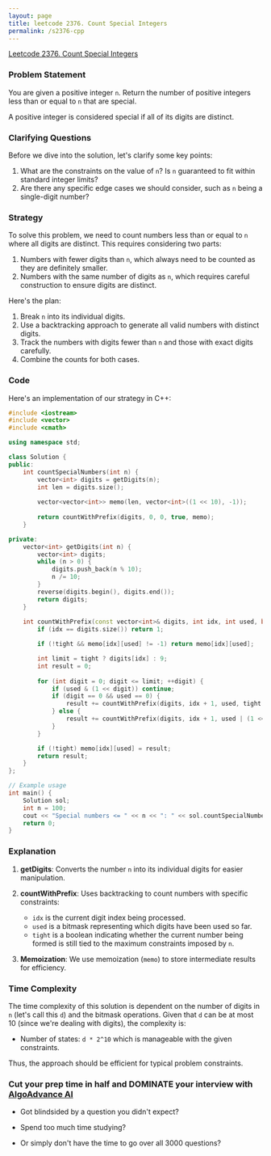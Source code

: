 ```yaml
---
layout: page
title: leetcode 2376. Count Special Integers
permalink: /s2376-cpp
---
```

[Leetcode 2376. Count Special Integers](https://algoadvance.github.io/algoadvance/l2376)
### Problem Statement

You are given a positive integer `n`. Return the number of positive integers less than or equal to `n` that are special.

A positive integer is considered special if all of its digits are distinct.

### Clarifying Questions

Before we dive into the solution, let's clarify some key points:
1. What are the constraints on the value of `n`? Is `n` guaranteed to fit within standard integer limits?
2. Are there any specific edge cases we should consider, such as `n` being a single-digit number?

### Strategy

To solve this problem, we need to count numbers less than or equal to `n` where all digits are distinct. This requires considering two parts:
1. Numbers with fewer digits than `n`, which always need to be counted as they are definitely smaller.
2. Numbers with the same number of digits as `n`, which requires careful construction to ensure digits are distinct.

Here's the plan:
1. Break `n` into its individual digits. 
2. Use a backtracking approach to generate all valid numbers with distinct digits.
3. Track the numbers with digits fewer than `n` and those with exact digits carefully.
4. Combine the counts for both cases.

### Code

Here's an implementation of our strategy in C++:

```cpp
#include <iostream>
#include <vector>
#include <cmath>

using namespace std;

class Solution {
public:
    int countSpecialNumbers(int n) {
        vector<int> digits = getDigits(n);
        int len = digits.size();
        
        vector<vector<int>> memo(len, vector<int>((1 << 10), -1));
        
        return countWithPrefix(digits, 0, 0, true, memo);
    }

private:
    vector<int> getDigits(int n) {
        vector<int> digits;
        while (n > 0) {
            digits.push_back(n % 10);
            n /= 10;
        }
        reverse(digits.begin(), digits.end());
        return digits;
    }
    
    int countWithPrefix(const vector<int>& digits, int idx, int used, bool tight, vector<vector<int>>& memo) {
        if (idx == digits.size()) return 1;

        if (!tight && memo[idx][used] != -1) return memo[idx][used];

        int limit = tight ? digits[idx] : 9;
        int result = 0;
        
        for (int digit = 0; digit <= limit; ++digit) {
            if (used & (1 << digit)) continue; 
            if (digit == 0 && used == 0) {
                result += countWithPrefix(digits, idx + 1, used, tight && digit == limit, memo);
            } else {
                result += countWithPrefix(digits, idx + 1, used | (1 << digit), tight && digit == limit, memo);
            }
        }

        if (!tight) memo[idx][used] = result;
        return result;
    }
};

// Example usage
int main() {
    Solution sol;
    int n = 100;
    cout << "Special numbers <= " << n << ": " << sol.countSpecialNumbers(n) << endl;
    return 0;
}
```

### Explanation

1. **getDigits**: Converts the number `n` into its individual digits for easier manipulation.
2. **countWithPrefix**: Uses backtracking to count numbers with specific constraints:
    - `idx` is the current digit index being processed.
    - `used` is a bitmask representing which digits have been used so far.
    - `tight` is a boolean indicating whether the current number being formed is still tied to the maximum constraints imposed by `n`.

3. **Memoization**: We use memoization (`memo`) to store intermediate results for efficiency.

### Time Complexity

The time complexity of this solution is dependent on the number of digits in `n` (let's call this `d`) and the bitmask operations. Given that `d` can be at most 10 (since we're dealing with digits), the complexity is:
- Number of states: `d * 2^10` which is manageable with the given constraints.

Thus, the approach should be efficient for typical problem constraints.


### Cut your prep time in half and DOMINATE your interview with [AlgoAdvance AI](https://algoAdvance.com)

- Got blindsided by a question you didn't expect?

- Spend too much time studying?

- Or simply don't have the time to go over all 3000 questions?

